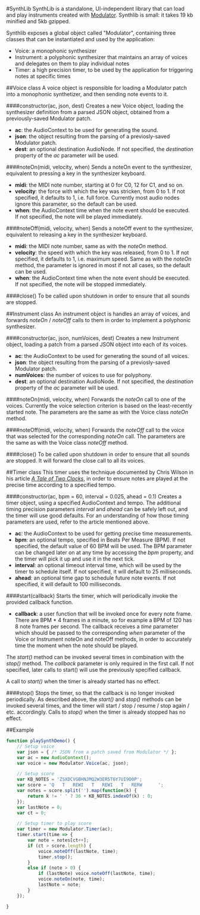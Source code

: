 #SynthLib
SynthLib is a standalone, UI-independent library that can load and play instruments
created with [Modulator](https://github.com/lcrespom/Modulator).
Synthlib is small: it takes 19 kb minified and 5kb gzipped.

Synthlib exposes a global object called "Modulator", containing three classes that
can be instantiated and used by the application:

- Voice: a monophonic synthesizer
- Instrument: a polyphonic synthesizer that maintains an array of voices
	and delegates on them to play individual notes
- Timer: a high precision timer, to be used by the application for triggering
	notes at specific times

##Voice class
A voice object is responsible for loading a Modulator patch into a
monophonic synthetizer, and then sending note events to it.

####constructor(ac, json, dest)
Creates a new Voice object, loading the synthesizer definition from
a parsed JSON object, obtained from a previously-saved Modulator patch.

- **ac**: the AudioContext to be used for generating the sound.
- **json**: the object resulting from the parsing of a previosly-saved
	Modulator patch.
- **dest**: an optional destination AudioNode. If not specified, the
	*destination* property of the *ac* parameter will be used.

####noteOn(midi, velocity, when)
Sends a noteOn event to the synthesizer, equivalent to pressing a
key in the synthesizer keyboard.

- **midi**: the MIDI note number, starting at 0 for C0, 12 for C1, and
	so on.
- **velocity**: the force with which the key was stricken, from 0 to 1.
	If not specified, it defaults to 1, i.e. full force. Currently most
	audio nodes ignore this parameter, so the default can be used.
- **when**: the AudioContext time when the note event should be executed.
	If not specified, the note will be played immediately.

####noteOff(midi, velocity, when)
Sends a noteOff event to the synthesizer, equivalent to releasing a key
in the synthesizer keyboard.

- **midi**: the MIDI note number, same as with the *noteOn* method.
- **velocity**: the speed with which the key was released, from 0 to 1.
	If not specified, it defaults to 1, i.e. maximum speed. Same as with the
	*noteOn* method, the parameter is ignored in most if not all cases, so
	the default can be used.
- **when**: the AudioContext time when the note event should be executed.
	If not specified, the note will be stopped immediately.

####close()
To be called upon shutdown in order to ensure that all sounds are stopped.


##Instrument class
An instrument object is handles an array of voices, and forwards *noteOn* / *noteOff*
calls to them in order to implement a polyphonic synthesizer.

####constructor(ac, json, numVoices, dest)
Creates a new Instrument object, loading a patch from a parsed JSON
object into each of its voices.

- **ac**: the AudioContext to be used for generating the sound of all voices.
- **json**: the object resulting from the parsing of a previosly-saved
	Modulator patch.
- **numVoices**: the number of voices to use for polyphony.
- **dest**: an optional destination AudioNode. If not specified, the
	*destination* property of the *ac* parameter will be used.

####noteOn(midi, velocity, when)
Forwards the *noteOn* call to one of the voices. Currently the voice selection criterion
is based on the least-recently started note. The parameters are the same as with the
Voice class *noteOn* method.

####noteOff(midi, velocity, when)
Forwards the *noteOff* call to the voice that was selected for the corresponding
*noteOn* call. The parameters are the same as with the Voice class *noteOff* method.

####close()
To be called upon shutdown in order to ensure that all sounds are stopped. It will
forward the close call to all its voices.


##Timer class
This timer uses the technique documented by Chris Wilson in his article
*[A Tale of Two Clocks](http://www.html5rocks.com/en/tutorials/audio/scheduling/)*,
in order to ensure notes are played at the precise time according to a specified
tempo.

####constructor(ac, bpm = 60, interval = 0.025, ahead = 0.1)
Creates a timer object, using a specified AudioContext and tempo. The additional
timing precision parameters *interval* and *ahead* can be safely left out, and
the timer will use good defaults. For an understanding of how those timing parameters
are used, refer to the article mentioned above.

- **ac**: the AudioContext to be used for getting precise time measurements.
- **bpm**: an optional tempo, specified in Beats Per Measure (BPM). If not specified,
	the default value of 60 BPM will be used.
	The BPM parameter can be changed later on at any time by accessing the *bpm*
	property, and the timer will pick it up and use it in the next tick.
- **interval**: an optional timeout interval time, which will be used by
	the timer to schedule itself. If not specified, it will default to 25 milliseconds.
- **ahead**: an optional time gap to schedule future note events. If not specified,
	it will default to 100 milliseconds.

####start(callback)
Starts the timer, which will periodically invoke the provided callback function.

- **callback**: a user function that will be invoked once for every note frame.
	There are BPM * 4 frames in a minute, so for example a BPM of 120 has
	8 note frames per second.
	The callback receives a *time* parameter which should be passed to the
	corresponding *when* parameter of the Voice or Instrument noteOn and noteOff
	methods, in order to accurately time the moment when the note should be
	played.

The *start()* method can be invoked several times in combination with the *stop()* method.
The *callback* parameter is only required in the first call.
If not specified, later calls to start() will use the previously specified callback.

A call to *start()* when the timer is already started has no effect.

####stop()
Stops the timer, so that the callback is no longer invoked periodically. As described
above, the *start()* and *stop()* methods can be invoked several times, and the timer
will start / stop / resume / stop again / etc. accordingly.
Calls to *stop()* when the timer is already stopped has no effect.



##Example
```JavaScript
function playSynthDemo() {
	// Setup voice
	var json = { /* JSON from a patch saved from Modulator */ };
	var ac = new AudioContext();
	var voice = new Modulator.Voice(ac, json);

	// Setup score
	var KB_NOTES = 'ZSXDCVGBHNJMQ2W3ER5T6Y7UI9O0P';
	var score = 'Q   T   REWI   T   REWI   T   RERW      ';
	var notes = score.split('').map(function(k) {
		return k != ' ' ? 36 + KB_NOTES.indexOf(k) : 0;
	});
	var lastNote = 0;
	var ct = 0;

	// Setup timer to play score
	var timer = new Modulator.Timer(ac);
	timer.start(time => {
		var note = notes[ct++];
		if (ct > score.length) {
			voice.noteOff(lastNote, time);
			timer.stop();
		}
		else if (note > 0) {
			if (lastNote) voice.noteOff(lastNote, time);
			voice.noteOn(note, time);
			lastNote = note;
		}
	});

}
```